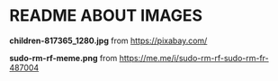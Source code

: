 # README ABOUT IMAGES

**children-817365_1280.jpg** from 
<https://pixabay.com/>

**sudo-rm-rf-meme.png** from
<https://me.me/i/sudo-rm-rf-sudo-rm-fr-487004>
